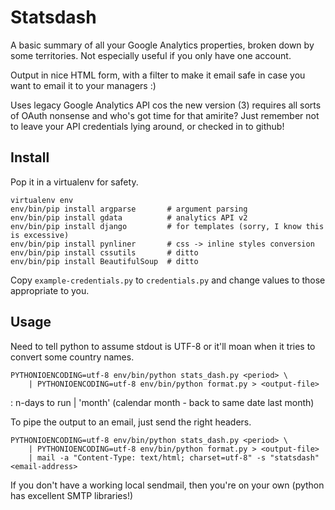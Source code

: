 Statsdash
=========

A basic summary of all your Google Analytics properties, broken down by some territories.  Not especially useful if you only have one account.

Output in nice HTML form, with a filter to make it email safe in case you want to email it to your managers :)

Uses legacy Google Analytics API cos the new version (3) requires all sorts of OAuth nonsense and who's got time for that amirite?  Just remember not to leave your API credentials lying around, or checked in to github!

Install
-------

Pop it in a virtualenv for safety.

```shell
virtualenv env
env/bin/pip install argparse       # argument parsing
env/bin/pip install gdata          # analytics API v2
env/bin/pip install django         # for templates (sorry, I know this is excessive)
env/bin/pip install pynliner       # css -> inline styles conversion
env/bin/pip install cssutils       # ditto
env/bin/pip install BeautifulSoup  # ditto
```

Copy ```example-credentials.py``` to ```credentials.py``` and change values to those appropriate to you.

Usage
-----

Need to tell python to assume stdout is UTF-8 or it'll moan when it tries to convert some country names.

```shell
PYTHONIOENCODING=utf-8 env/bin/python stats_dash.py <period> \
	| PYTHONIOENCODING=utf-8 env/bin/python format.py > <output-file>
```

<period>:
	n-days to run  | 'month' (calendar month - back to same date last month)

To pipe the output to an email, just send the right headers.

```shell
PYTHONIOENCODING=utf-8 env/bin/python stats_dash.py <period> \
	| PYTHONIOENCODING=utf-8 env/bin/python format.py > <output-file>
	| mail -a "Content-Type: text/html; charset=utf-8" -s "statsdash" <email-address>
```

If you don't have a working local sendmail, then you're on your own (python has excellent SMTP libraries!)
